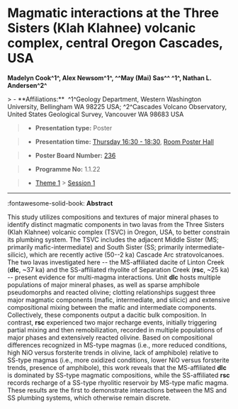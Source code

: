 # Magmatic interactions at the Three Sisters (Klah Klahnee) volcanic complex, central Oregon Cascades, USA

**Madelyn Cook^1^, Alex Newsom^1^, ^^May (Mai) Sas^^ ^1^, Nathan L. Andersen^2^**

<!-- more -->> - **Affiliations:**  ^1^Geology Department, Western Washington University, Bellingham WA 98225 USA; ^2^Cascades Volcano Observatory, United States Geological Survey, Vancouver WA 98683 USA 

> - **Presentation type:** Poster

> - **Presentation time:** [Thursday 16:30 - 18:30](../sessions_comparison.md#__tabbed_3_6), [Room Poster Hall](../maps_venue.md#__tabbed_1_1)

> - **Poster Board Number:** [236](../map_poster_boards.md#thursday)

> - **Programme No:** 1.1.22

> - [Theme 1](../theme1.md) > [Session 1](../sessions/session-1-1.md)

--- 

:fontawesome-solid-book: **Abstract**

This study utilizes compositions and textures of major mineral phases to identify distinct magmatic components in two lavas from the Three Sisters (Klah Klahnee) volcanic complex (TSVC) in Oregon, USA, to better constrain its plumbing system. The TSVC includes the adjacent Middle Sister (MS; primarily mafic-intermediate) and South Sister (SS; primarily intermediate-silicic), which are recently active (50--2 ka) Cascade Arc stratovolcanoes. The two lavas investigated here -- the MS-affiliated dacite of Linton Creek (**dlc**, ~37 ka) and the SS-affiliated rhyolite of Separation Creek (**rsc**, ~25 ka) -- present evidence for multi-magma interactions. Unit **dlc** hosts multiple populations of major mineral phases, as well as sparse amphibole pseudomorphs and reacted olivine; clotting relationships suggest three major magmatic components (mafic, intermediate, and silicic) and extensive compositional mixing between the mafic and intermediate components. Collectively, these components output a dacitic bulk composition. In contrast, **rsc** experienced two major recharge events, initially triggering partial mixing and then remobilization, recorded in multiple populations of major phases and extensively reacted olivine. Based on compositional differences recognized in MS-type magmas (i.e., more reduced conditions, high NiO versus forsterite trends in olivine, lack of amphibole) relative to SS-type magmas (i.e., more oxidized conditions, lower NiO versus forsterite trends, presence of amphibole), this work reveals that the MS-affiliated **dlc** is dominated by SS-type magmatic compositions, while the SS-affiliated **rsc** records recharge of a SS-type rhyolitic reservoir by MS-type mafic magma. These results are the first to demonstrate interactions between the MS and SS plumbing systems, which otherwise remain discrete.

